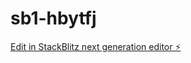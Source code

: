 # sb1-hbytfj

[Edit in StackBlitz next generation editor ⚡️](https://stackblitz.com/~/github.com/rushiai/sb1-hbytfj)
